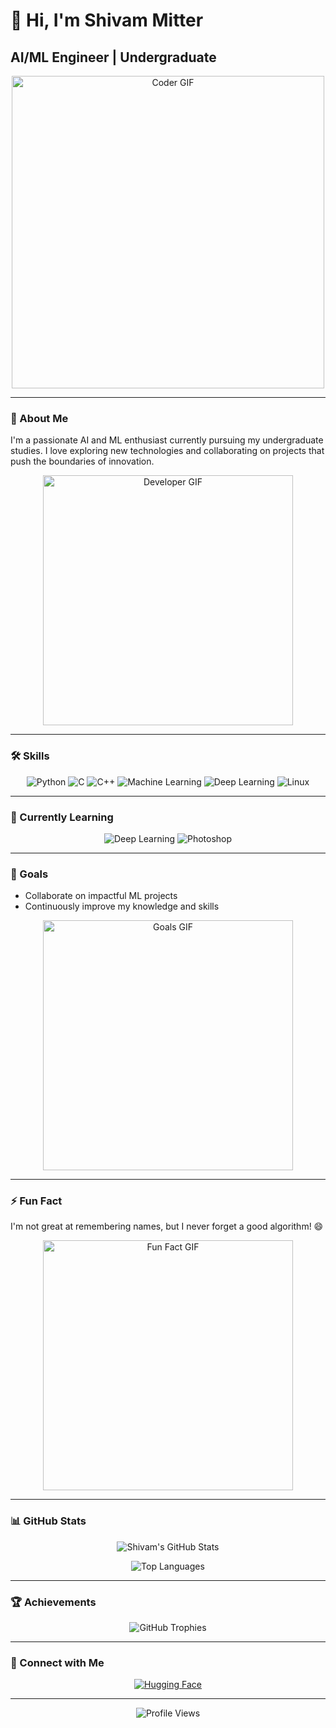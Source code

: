 # 👋 Hi, I'm Shivam Mitter

## AI/ML Engineer | Undergraduate

<p align="center">
  <img src="https://media.giphy.com/media/SWoSkN6DxTszqIKEqv/giphy.gif" alt="Coder GIF" width="500">
</p>

---

### 🚀 About Me

I'm a passionate AI and ML enthusiast currently pursuing my undergraduate studies. I love exploring new technologies and collaborating on projects that push the boundaries of innovation.

<p align="center">
  <img src="https://media.giphy.com/media/qgQUggAC3Pfv687qPC/giphy.gif" alt="Developer GIF" width="400">
</p>

---

### 🛠 Skills

<p align="center">
  <img src="https://img.shields.io/badge/Python-3776AB?style=for-the-badge&logo=python&logoColor=white" alt="Python">
  <img src="https://img.shields.io/badge/C-00599C?style=for-the-badge&logo=c&logoColor=white" alt="C">
  <img src="https://img.shields.io/badge/C%2B%2B-00599C?style=for-the-badge&logo=c%2B%2B&logoColor=white" alt="C++">
  <img src="https://img.shields.io/badge/Machine%20Learning-FF6F00?style=for-the-badge&logo=machine-learning&logoColor=white" alt="Machine Learning">
  <img src="https://img.shields.io/badge/Deep%20Learning-FF4F00?style=for-the-badge&logo=deep-learning&logoColor=white" alt="Deep Learning">
  <img src="https://img.shields.io/badge/Linux-FCC624?style=for-the-badge&logo=linux&logoColor=black" alt="Linux">
</p>

---

### 🌱 Currently Learning

<p align="center">
  <img src="https://img.shields.io/badge/Deep%20Learning-FF4F00?style=for-the-badge&logo=deep-learning&logoColor=white" alt="Deep Learning">
  <img src="https://img.shields.io/badge/Adobe%20Photoshop-31A8FF?style=for-the-badge&logo=Adobe%20Photoshop&logoColor=black" alt="Photoshop">
</p>

---

### 🎯 Goals

- Collaborate on impactful ML projects
- Continuously improve my knowledge and skills

<p align="center">
  <img src="https://media.giphy.com/media/3o7abAHdYvZdBNnGZq/giphy.gif" alt="Goals GIF" width="400">
</p>

---

### ⚡ Fun Fact

I'm not great at remembering names, but I never forget a good algorithm! 😄

<p align="center">
  <img src="https://media.giphy.com/media/l41lM8A5pBAH3fB6M/giphy.gif" alt="Fun Fact GIF" width="400">
</p>

---

### 📊 GitHub Stats

<p align="center">
  <img src="https://github-readme-stats.vercel.app/api?username=mavihsrr&show_icons=true&theme=radical" alt="Shivam's GitHub Stats">
</p>

<p align="center">
  <img src="https://github-readme-stats.vercel.app/api/top-langs/?username=mavihsrr&layout=compact&theme=radical" alt="Top Languages">
</p>

---

### 🏆 Achievements

<p align="center">
  <img src="https://github-profile-trophy.vercel.app/?username=mavihsrr&theme=darkhub&no-frame=true&margin-w=15" alt="GitHub Trophies">
</p>

---

### 🤝 Connect with Me

<p align="center">
  <a href="https://huggingface.co/mavihsrr">
    <img src="https://img.shields.io/badge/Hugging%20Face-FFBB00?style=for-the-badge&logo=hugging-face&logoColor=white" alt="Hugging Face">
  </a>
</p>

---

<p align="center">
  <img src="https://gpvc.arturio.dev/mavihsrr" alt="Profile Views">
</p>

